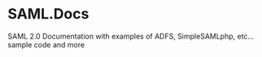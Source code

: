 # SAML.Docs
SAML 2.0 Documentation with examples of ADFS, SimpleSAMLphp, etc... sample code and more

